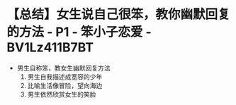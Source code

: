# 【总结】女生说自己很笨，教你幽默回复的方法 - P1 - 笨小子恋爱 - BV1Lz411B7BT

-   男生自称笨，教女生幽默回复方法
    1.  男生自我描述成宽容的少年
    2.  比喻生活像冒险，望向海边
    3.  男生依然欣赏女生的笑脸